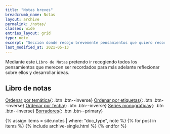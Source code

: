 ```yaml
---
title: "Notas breves"
breadcrumb_name: Notas
layout: archive
permalink: /notas/
classes: wide
entries_layout: grid
type: note
excerpt: "Sección donde recojo brevemente pensamientos que quiero recordar para más adelante desarrollarlos en un artículo."
last_modified_at: 2021-05-13
---
```


Mediante este `Libro de Notas` pretendo ir recogiendo todos los pensamientos que merecen ser recordados para más adelante reflexionar sobre ellos y desarrollar ideas. 

## Libro de notas

[Ordenar por temática](/notas/){: .btn .btn--inverse} 
[Ordenar por etiquetas](/notas/tags/){: .btn .btn--inverse} 
[Ordenar por fecha](/notas/fecha/){: .btn .btn--inverse} 
[Series monográficas](/notas/series){: .btn .btn--inverse}
[Borradores](/notas/borradores/){: .btn .btn--primary}

  {% assign items = site.notes | where: "doc_type", note %}
  {% for post in items %}
    {% include archive-single.html %}
  {% endfor %}

